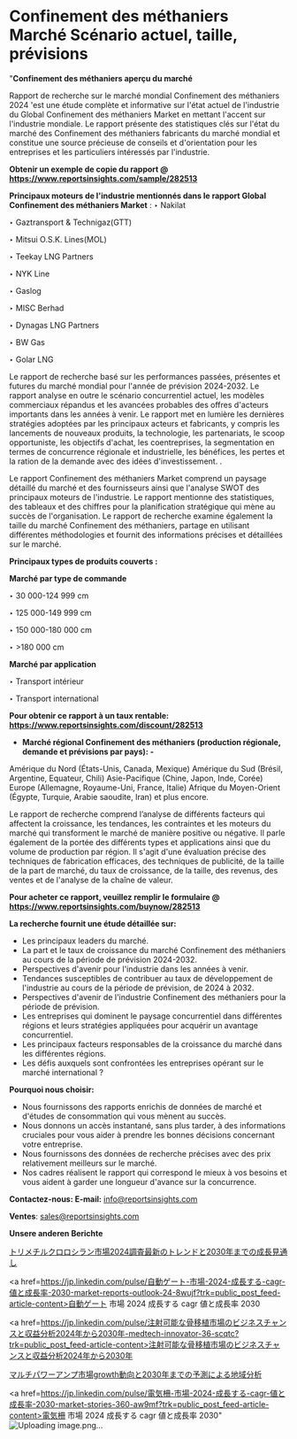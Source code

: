 # Confinement des méthaniers Marché Scénario actuel, taille, prévisions

"<strong>Confinement des méthaniers aperçu du marché</strong>

Rapport de recherche sur le marché mondial Confinement des méthaniers 2024 'est une étude complète et informative sur l'état actuel de l'industrie du Global Confinement des méthaniers Market en mettant l'accent sur l'industrie mondiale. Le rapport présente des statistiques clés sur l'état du marché des Confinement des méthaniers fabricants du marché mondial et constitue une source précieuse de conseils et d'orientation pour les entreprises et les particuliers intéressés par l'industrie.

<strong>Obtenir un exemple de copie du rapport @ <a href=https://www.reportsinsights.com/sample/282513>https://www.reportsinsights.com/sample/282513</a></strong>

<strong>Principaux moteurs de l'industrie mentionnés dans le rapport Global Confinement des méthaniers Market</strong> :
‣ Nakilat

‣ Gaztransport & Technigaz(GTT)

‣ Mitsui O.S.K. Lines(MOL)

‣ Teekay LNG Partners

‣ NYK Line

‣ Gaslog

‣ MISC Berhad

‣ Dynagas LNG Partners

‣ BW Gas

‣ Golar LNG

Le rapport de recherche basé sur les performances passées, présentes et futures du marché mondial pour l'année de prévision 2024-2032. Le rapport analyse en outre le scénario concurrentiel actuel, les modèles commerciaux répandus et les avancées probables des offres d'acteurs importants dans les années à venir. Le rapport met en lumière les dernières stratégies adoptées par les principaux acteurs et fabricants, y compris les lancements de nouveaux produits, la technologie, les partenariats, le scoop opportuniste, les objectifs d'achat, les coentreprises, la segmentation en termes de concurrence régionale et industrielle, les bénéfices, les pertes et la ration de la demande avec des idées d'investissement. .

Le rapport Confinement des méthaniers Market comprend un paysage détaillé du marché et des fournisseurs ainsi que l'analyse SWOT des principaux moteurs de l'industrie. Le rapport mentionne des statistiques, des tableaux et des chiffres pour la planification stratégique qui mène au succès de l'organisation. Le rapport de recherche examine également la taille du marché Confinement des méthaniers, partage en utilisant différentes méthodologies et fournit des informations précises et détaillées sur le marché.

<strong>Principaux types de produits couverts :</strong>

<strong>Marché par type de commande</strong>

‣ 30 000-124 999 cm

‣ 125 000-149 999 cm

‣ 150 000-180 000 cm

‣ >180 000 cm

<strong>Marché par application</strong>

‣ Transport intérieur

‣ Transport international

<strong>Pour obtenir ce rapport à un taux rentable: <a href=https://www.reportsinsights.com/discount/282513>https://www.reportsinsights.com/discount/282513</a></strong>
<ul>
  <li><strong>Marché régional Confinement des méthaniers (production régionale, demande et prévisions par pays): -</strong></li>
</ul>
Amérique du Nord (États-Unis, Canada, Mexique)
Amérique du Sud (Brésil, Argentine, Equateur, Chili)
Asie-Pacifique (Chine, Japon, Inde, Corée)
Europe (Allemagne, Royaume-Uni, France, Italie)
Afrique du Moyen-Orient (Égypte, Turquie, Arabie saoudite, Iran) et plus encore.

Le rapport de recherche comprend l’analyse de différents facteurs qui affectent la croissance, les tendances, les contraintes et les moteurs du marché qui transforment le marché de manière positive ou négative. Il parle également de la portée des différents types et applications ainsi que du volume de production par région. Il s'agit d'une évaluation précise des techniques de fabrication efficaces, des techniques de publicité, de la taille de la part de marché, du taux de croissance, de la taille, des revenus, des ventes et de l'analyse de la chaîne de valeur.

<strong>Pour acheter ce rapport, veuillez remplir le formulaire @   <a href=https://www.reportsinsights.com/buynow/282513>https://www.reportsinsights.com/buynow/282513</a></strong>

<strong>La recherche fournit une étude détaillée sur:</strong>
<ul>
  <li>Les principaux leaders du marché.</li>
  <li>La part et le taux de croissance du marché Confinement des méthaniers au cours de la période de prévision 2024-2032.</li>
  <li>Perspectives d'avenir pour l'industrie dans les années à venir.</li>
  <li>Tendances susceptibles de contribuer au taux de développement de l'industrie au cours de la période de prévision, de 2024 à 2032.</li>
  <li>Perspectives d'avenir de l'industrie Confinement des méthaniers pour la période de prévision.</li>
  <li>Les entreprises qui dominent le paysage concurrentiel dans différentes régions et leurs stratégies appliquées pour acquérir un avantage concurrentiel.</li>
  <li>Les principaux facteurs responsables de la croissance du marché dans les différentes régions.</li>
  <li>Les défis auxquels sont confrontées les entreprises opérant sur le marché international ?</li>
</ul>
<strong>Pourquoi nous choisir:</strong>
<ul>
  <li>Nous fournissons des rapports enrichis de données de marché et d'études de consommation qui vous mènent au succès.</li>
  <li>Nous donnons un accès instantané, sans plus tarder, à des informations cruciales pour vous aider à prendre les bonnes décisions concernant votre entreprise.</li>
  <li>Nous fournissons des données de recherche précises avec des prix relativement meilleurs sur le marché.</li>
  <li>Nos cadres réalisent le rapport qui correspond le mieux à vos besoins et vous aident à garder une longueur d'avance sur la concurrence.</li>
</ul>
<strong>Contactez-nous:
</strong><strong>E-mail:</strong> <a href=mailto:info@reportsinsights.com>info@reportsinsights.com</a>

<strong>Ventes</strong>: <a href=mailto:sales@reportsinsights.com>sales@reportsinsights.com</a>

<strong>Unsere anderen Berichte</strong>

<a href=https://www.linkedin.com/pulse/トリメチルクロロシラン市場2024調査最新のトレンドと2030年までの成長見通し-reports-insights-expert-cvlof/>トリメチルクロロシラン市場2024調査最新のトレンドと2030年までの成長見通し</a>

<a href=https://jp.linkedin.com/pulse/自動ゲート-市場-2024-成長する-cagr-値と成長率-2030-market-reports-outlook-24-8wujf?trk=public_post_feed-article-content>自動ゲート 市場 2024 成長する cagr 値と成長率 2030</a>

<a href=https://jp.linkedin.com/pulse/注射可能な骨移植市場のビジネスチャンスと収益分析2024年から2030年-medtech-innovator-36-scqtc?trk=public_post_feed-article-content>注射可能な骨移植市場のビジネスチャンスと収益分析2024年から2030年</a>

<a href=https://www.linkedin.com/pulse/マルチパワーアンプ市場growth動向と2030年までの予測による地域分析-reportsinsights-pvt-ltd-0m9hf/>マルチパワーアンプ市場growth動向と2030年までの予測による地域分析</a>

<a href=https://jp.linkedin.com/pulse/電気柵-市場-2024-成長する-cagr-値と成長率-2030-market-stories-360-aw9mf?trk=public_post_feed-article-content>電気柵 市場 2024 成長する cagr 値と成長率 2030</a>"
![Uploading image.png…]()
